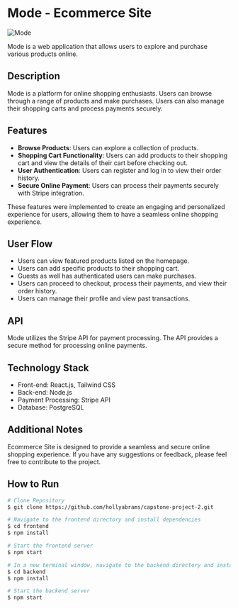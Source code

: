 # Mode - Ecommerce Site
![Mode](frontend/public/mode.gif)

Mode is a web application that allows users to explore and purchase various products online.

## Description

Mode is a platform for online shopping enthusiasts. Users can browse through a range of products and make purchases. Users can also manage their shopping carts and process payments securely.

## Features

- **Browse Products**: Users can explore a collection of products.
- **Shopping Cart Functionality**: Users can add products to their shopping cart and view the details of their cart before checking out.
- **User Authentication**: Users can register and log in to view their order history.
- **Secure Online Payment**: Users can process their payments securely with Stripe integration.
  
These features were implemented to create an engaging and personalized experience for users, allowing them to have a seamless online shopping experience.

## User Flow

- Users can view featured products listed on the homepage.
- Users can add specific products to their shopping cart.
- Guests as well has authenticated users can make purchases.
- Users can proceed to checkout, process their payments, and view their order history.
- Users can manage their profile and view past transactions.

## API

Mode utilizes the Stripe API for payment processing. The API provides a secure method for processing online payments.

## Technology Stack

- Front-end: React.js, Tailwind CSS
- Back-end: Node.js
- Payment Processing: Stripe API
- Database: PostgreSQL

## Additional Notes

Ecommerce Site is designed to provide a seamless and secure online shopping experience. If you have any suggestions or feedback, please feel free to contribute to the project.

## How to Run

```bash
# Clone Repository
$ git clone https://github.com/hollyabrams/capstone-project-2.git

# Navigate to the frontend directory and install dependencies
$ cd frontend
$ npm install

# Start the frontend server
$ npm start

# In a new terminal window, navigate to the backend directory and install dependencies
$ cd backend
$ npm install

# Start the backend server
$ npm start
